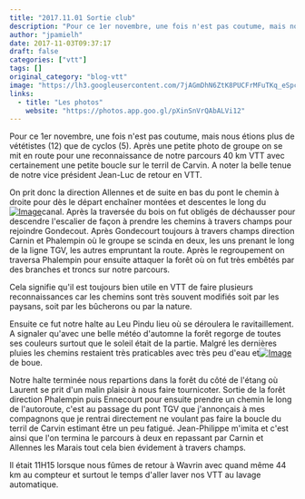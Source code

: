```yaml
---
title: "2017.11.01 Sortie club"
description: "Pour ce 1er novembre, une fois n'est pas coutume, mais nous étions plus de vététistes (12) que de cyclos (5). Après une petite photo de groupe on se mit en route pour une reconnaissance de notre parcours 40 km VTT avec certainement une petite boucle sur le terril de Carvin. A noter la belle tenue de notre vice président Jean-Luc de retour en VTT."
author: "jpamielh"
date: 2017-11-03T09:37:17
draft: false
categories: ["vtt"]
tags: []
original_category: "blog-vtt"
image: "https://lh3.googleusercontent.com/7jAGmDhN6ZtK8PUCFrMFuTKq_eSpcXjLQiY_ontHauzp2gxtEF6p7XZAwGC_YA8gxNCamfQclMDl_kMh0yQA-ZUBQOaPCR329rMo2foX5ez0sZQaP0gCUvb2cuuzVeu_MmXbniHWrlUcN3iX7XNUYBAbGDVZfMMlBGJ5ITSMzSu7dfTWOxut6mIwbi0z5qBfz3ejPDA8JxhWBHdK1IGYUtlBq5HfsRTmhES-I2vjDuBozu4KFF232NJ1kOikrlOULslZKygxDXysmC1Ul6cMu3aMzrGn1INbtP76zszqrCQaeb805axE55WMGZo1gwpkVwH3hiGKX_V5Owo4Ngh5hk8PSxOPoc4BlCBxciG6WTiPAbAwlXLu4h3HD6wTavgqaaTZDrm-TqU6Ic7AcdkxqreLZZP2NuDWGvzlww7EdToWA3UErO8yHVF60gFBNdbSMkoZvk17kcR6PQ2plUcBb9_OvVqf0ylMP0mzKgkEizfpD2y_-8zhpaagoNEApaufF2DepMiX2GDE6x8DqxfQlLJitPioDdjEnZ8U4iTzGzfcph2VsOgEY6vWfueYHBV5KSB5gIIzfj5lbeKuXqREaSq3mrMjDJHihE-yiS8rafQ=w1228-h691-no"
links:
  - title: "Les photos"
    website: "https://photos.app.goo.gl/pXinSnVrQAbALVi12"
---
```


Pour ce 1er novembre, une fois n'est pas coutume, mais nous étions plus de vététistes (12) que de cyclos (5). Après une petite photo de groupe on se mit en route pour une reconnaissance de notre parcours 40 km VTT avec certainement une petite boucle sur le terril de Carvin. A noter la belle tenue de notre vice président Jean-Luc de retour en VTT.

<!--more-->

On prit donc la direction Allennes et de suite en bas du pont le chemin à droite pour dès le départ enchaîner montées et descentes le long du [![Image](https://lh3.googleusercontent.com/cU_VanJt4kUacB2k3a7NHnvXu9ns_gHnoP2b7dyoCuoIzTkphizKGdX8tNQc9egghoxKKXovv72wlTv9_9kMXqYUo07vPhdGx8_2ImMHkpkoZNZpXoQYIsIUugaVs7Rl6noDQlsQeLU4ZDCTRVomKFdvn9AdK6Ts2pKv0d8Gw3AokvMcGjbSjpGOo8XIRSjGdBKbcuKPJeYUedxGiOauiEHWAGThAOZVSluyi7cVqXIkgN27KBDf6Q1X2CRXIMPo1S3hqWhPtsCNXps74G15mCTScMsd7rXazKLwxqaMjAyiYg44EogDJJAy_ZVszuofbHoDHVss1OkRgNeAdT7qkYHYS5VFoROZJ6LE4UGx7l2MtN6lLKPBF7puaudZxBQkZn3FYfrmfNjWLx2vbIy2m_R0DDHnkSM7g2iHb21j-j-yWb91EMd5XENgVrfJsxbDvkaRP4f8S6OAgFTrSdMlX1vEMBZfJC2LdQ4_6E0-YcwO8uWli6VykC28SVkKJN9vuYe9NA-KT72NdV6-i_JWgOcKgRZBnz3w0xbAHHqnrbSfGRrKl4Wimo3kWMB4QwPMx9CucgD9WuZBxJN6-IW-2yJDxJ0p0QJDvrVcDg9iPjjmgWt_CIUb6Jbc3UIs-GqgZQ0M_e4BrKyQuvakzHe7bTDjnwS3dv-DpomO=w1024-h768-no)](https://lh3.googleusercontent.com/cU_VanJt4kUacB2k3a7NHnvXu9ns_gHnoP2b7dyoCuoIzTkphizKGdX8tNQc9egghoxKKXovv72wlTv9_9kMXqYUo07vPhdGx8_2ImMHkpkoZNZpXoQYIsIUugaVs7Rl6noDQlsQeLU4ZDCTRVomKFdvn9AdK6Ts2pKv0d8Gw3AokvMcGjbSjpGOo8XIRSjGdBKbcuKPJeYUedxGiOauiEHWAGThAOZVSluyi7cVqXIkgN27KBDf6Q1X2CRXIMPo1S3hqWhPtsCNXps74G15mCTScMsd7rXazKLwxqaMjAyiYg44EogDJJAy_ZVszuofbHoDHVss1OkRgNeAdT7qkYHYS5VFoROZJ6LE4UGx7l2MtN6lLKPBF7puaudZxBQkZn3FYfrmfNjWLx2vbIy2m_R0DDHnkSM7g2iHb21j-j-yWb91EMd5XENgVrfJsxbDvkaRP4f8S6OAgFTrSdMlX1vEMBZfJC2LdQ4_6E0-YcwO8uWli6VykC28SVkKJN9vuYe9NA-KT72NdV6-i_JWgOcKgRZBnz3w0xbAHHqnrbSfGRrKl4Wimo3kWMB4QwPMx9CucgD9WuZBxJN6-IW-2yJDxJ0p0QJDvrVcDg9iPjjmgWt_CIUb6Jbc3UIs-GqgZQ0M_e4BrKyQuvakzHe7bTDjnwS3dv-DpomO=w1024-h768-no)canal. Après la traversée du bois on fut obligés de déchausser pour descendre l'escalier de façon à prendre les chemins à travers champs pour rejoindre Gondecout. Après Gondecourt toujours à travers champs direction Carnin et Phalempin où le groupe se scinda en deux, les uns prenant le long de la ligne TGV, les autres empruntant la route. Après le regroupement on traversa Phalempin pour ensuite attaquer la forêt où on fut très embêtés par des branches et troncs sur notre parcours.

Cela signifie qu'il est toujours bien utile en VTT de faire plusieurs reconnaissances car les chemins sont très souvent modifiés soit par les paysans, soit par les bûcherons ou par la nature.

Ensuite ce fut notre halte au Leu Pindu lieu où se déroulera le ravitaillement. A signaler qu'avec une belle météo d'automne la forêt regorge de toutes ses couleurs surtout que le soleil était de la partie. Malgré les dernières pluies les chemins restaient très praticables avec très peu d'eau et[![Image](https://lh3.googleusercontent.com/SjVNWzB_7kTrD2L_3JnsCU67SlRiwHXXsJVeive3s4XMyohJlvQYl2_v3bDdJq_SvuXZNxsbVj1ucFuvPpUiF8v9U6gRvsEyOV6MXjAzOkeR271H0pEvpbknlnKO9cUzaxgTYTczkx5QZxsQfGq5ntpYmRS0dbmUbjUV5q3Q1kHTbo7R6YCCv5KTK93HpDuSM1tWqRVD_XaU4OXEqn7-AdOMhEb7A4T1axOmzVuUmS8_5e_ad3hdshT3zz-wnbfezVYZgGDWrIKU5Lg92t6BlfrEXBvSyZmqYPus2DMPHTLmqGmp-NrM_xD8oZx-IzwdNHobkB-pKPSYtHbuqeeWqTTiv3puyEAGbjIqSajb1_t8r4jKjuxSEE4HxYvCqjjVilfCZkx_Fa93quKwYDXZWOLBbF0rhAZCfxAeQGmFNnIl9wTxYOt00p-ngw_ljMGvCQ2Ut53aWbMZrh0OudyRS0CxwO4fa1H5HJwxog-TqWjT1hhMwFz6OCEmlD7t9Ma7aLXyYDb0CFbB6zu9YbS7guNevkuV6i2zSu2LvdU7hFZMikl20Pktq2wK9uGZqWR9xDIlh9Hs9SlaPDXEhemgdvbMa7dzfsK3y-8CngQjsJEO4JOxNMkKgOJdk56l5vD0F1F0NlLR6DFy3Rds5Q-wHp7M27OkzXPsyySq=w1228-h691-no)](https://lh3.googleusercontent.com/SjVNWzB_7kTrD2L_3JnsCU67SlRiwHXXsJVeive3s4XMyohJlvQYl2_v3bDdJq_SvuXZNxsbVj1ucFuvPpUiF8v9U6gRvsEyOV6MXjAzOkeR271H0pEvpbknlnKO9cUzaxgTYTczkx5QZxsQfGq5ntpYmRS0dbmUbjUV5q3Q1kHTbo7R6YCCv5KTK93HpDuSM1tWqRVD_XaU4OXEqn7-AdOMhEb7A4T1axOmzVuUmS8_5e_ad3hdshT3zz-wnbfezVYZgGDWrIKU5Lg92t6BlfrEXBvSyZmqYPus2DMPHTLmqGmp-NrM_xD8oZx-IzwdNHobkB-pKPSYtHbuqeeWqTTiv3puyEAGbjIqSajb1_t8r4jKjuxSEE4HxYvCqjjVilfCZkx_Fa93quKwYDXZWOLBbF0rhAZCfxAeQGmFNnIl9wTxYOt00p-ngw_ljMGvCQ2Ut53aWbMZrh0OudyRS0CxwO4fa1H5HJwxog-TqWjT1hhMwFz6OCEmlD7t9Ma7aLXyYDb0CFbB6zu9YbS7guNevkuV6i2zSu2LvdU7hFZMikl20Pktq2wK9uGZqWR9xDIlh9Hs9SlaPDXEhemgdvbMa7dzfsK3y-8CngQjsJEO4JOxNMkKgOJdk56l5vD0F1F0NlLR6DFy3Rds5Q-wHp7M27OkzXPsyySq=w1228-h691-no) de boue.

Notre halte terminée nous repartions dans la forêt du côté de l'étang où Laurent se prit d'un malin plaisir à nous faire tournicoter. Sortie de la forêt direction Phalempin puis Ennecourt pour ensuite prendre un chemin le long de l'autoroute, c'est au passage du pont TGV que j'annonçais à mes compagnons que je rentrai directement ne voulant pas faire la boucle du terril de Carvin estimant être un peu fatigué. Jean-Philippe m'imita et c'est ainsi que l'on termina le parcours à deux en repassant par Carnin et Allennes les Marais tout cela bien évidement à travers champs.

Il était 11H15 lorsque nous fûmes de retour à Wavrin avec quand même 44 km au compteur et surtout le temps d'aller laver nos VTT au lavage automatique.